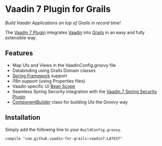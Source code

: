# Vaadin 7 Plugin for Grails

_Build Vaadin Applications on top of Grails in record time!_

The [Vaadin 7 Plugin](https://github.com/vaadin-for-grails/vaadin7-plugin) integrates [Vaadin](https://vaadin.com) into [Grails](https://grails.org) in an easy and fully extensible way.

## Features

* Map UIs and Views in the VaadinConfig.groovy file
* Databinding using Grails Domain classes
* [Spring Framework](http://projects.spring.io/spring-framework/) support
* I18n support (using Properties files)
* Vaadin specific UI [Bean Scope](http://docs.spring.io/spring/docs/current/spring-framework-reference/htmlsingle/#beans-factory-scopes)
* Seamless Spring Security integration with the [Vaadin 7 Spring Security Plugin](https://github.com/vaadin-for-grails/vaadin7-spring-security-plugin)
* [ComponentBuilder](https://github.com/vaadin-for-grails/vaadin7-plugin/blob/master/plugin/src/groovy/org/vaadin/grails/ui/builders/ComponentBuilder.groovy) class for building UIs the Groovy way

## Installation
Simply add the following line to your ```BuildConfig.groovy```.
```
compile "com.github.vaadin-for-grails:vaadin7:LATEST"
```

